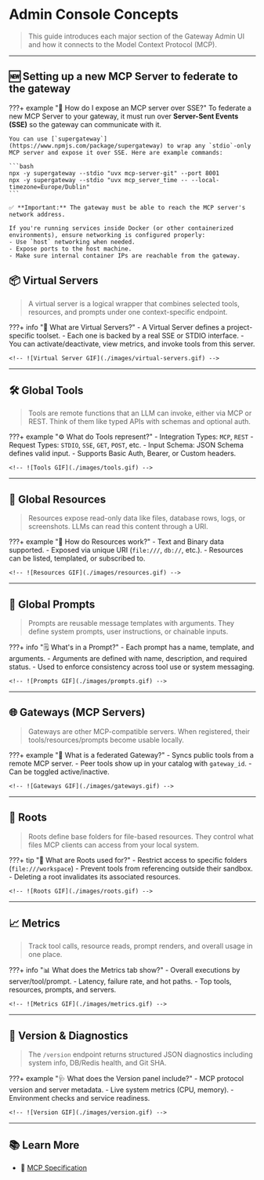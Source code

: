 # Admin Console Concepts

> This guide introduces each major section of the Gateway Admin UI and how it connects to the Model Context Protocol (MCP).

---

## 🆕 Setting up a new MCP Server to federate to the gateway

???+ example "🔌 How do I expose an MCP server over SSE?"
    To federate a new MCP Server to your gateway, it must run over **Server-Sent Events (SSE)** so the gateway can communicate with it.

    You can use [`supergateway`](https://www.npmjs.com/package/supergateway) to wrap any `stdio`-only MCP server and expose it over SSE. Here are example commands:

    ```bash
    npx -y supergateway --stdio "uvx mcp-server-git" --port 8001
    npx -y supergateway --stdio "uvx mcp_server_time -- --local-timezone=Europe/Dublin"
    ```

    ✅ **Important:** The gateway must be able to reach the MCP server's network address.

    If you're running services inside Docker (or other containerized environments), ensure networking is configured properly:
    - Use `host` networking when needed.
    - Expose ports to the host machine.
    - Make sure internal container IPs are reachable from the gateway.


## 📦 Virtual Servers

> A virtual server is a logical wrapper that combines selected tools, resources, and prompts under one context-specific endpoint.

???+ info "🔗 What are Virtual Servers?"
    - A Virtual Server defines a project-specific toolset.
    - Each one is backed by a real SSE or STDIO interface.
    - You can activate/deactivate, view metrics, and invoke tools from this server.

    <!-- ![Virtual Server GIF](./images/virtual-servers.gif) -->

---

## 🛠 Global Tools

> Tools are remote functions that an LLM can invoke, either via MCP or REST. Think of them like typed APIs with schemas and optional auth.

???+ example "⚙️ What do Tools represent?"
    - Integration Types: `MCP`, `REST`
    - Request Types: `STDIO`, `SSE`, `GET`, `POST`, etc.
    - Input Schema: JSON Schema defines valid input.
    - Supports Basic Auth, Bearer, or Custom headers.

    <!-- ![Tools GIF](./images/tools.gif) -->

---

## 📁 Global Resources

> Resources expose read-only data like files, database rows, logs, or screenshots. LLMs can read this content through a URI.

???+ example "📖 How do Resources work?"
    - Text and Binary data supported.
    - Exposed via unique URI (`file:///`, `db://`, etc.).
    - Resources can be listed, templated, or subscribed to.

    <!-- ![Resources GIF](./images/resources.gif) -->

---

## 🧾 Global Prompts

> Prompts are reusable message templates with arguments. They define system prompts, user instructions, or chainable inputs.

???+ info "🗒 What's in a Prompt?"
    - Each prompt has a name, template, and arguments.
    - Arguments are defined with name, description, and required status.
    - Used to enforce consistency across tool use or system messaging.

    <!-- ![Prompts GIF](./images/prompts.gif) -->

---

## 🌐 Gateways (MCP Servers)

> Gateways are other MCP-compatible servers. When registered, their tools/resources/prompts become usable locally.

???+ example "🌉 What is a federated Gateway?"
    - Syncs public tools from a remote MCP server.
    - Peer tools show up in your catalog with `gateway_id`.
    - Can be toggled active/inactive.

    <!-- ![Gateways GIF](./images/gateways.gif) -->

---

## 📂 Roots

> Roots define base folders for file-based resources. They control what files MCP clients can access from your local system.

???+ tip "📁 What are Roots used for?"
    - Restrict access to specific folders (`file:///workspace`)
    - Prevent tools from referencing outside their sandbox.
    - Deleting a root invalidates its associated resources.

    <!-- ![Roots GIF](./images/roots.gif) -->

---

## 📈 Metrics

> Track tool calls, resource reads, prompt renders, and overall usage in one place.

???+ info "📊 What does the Metrics tab show?"
    - Overall executions by server/tool/prompt.
    - Latency, failure rate, and hot paths.
    - Top tools, resources, prompts, and servers.

    <!-- ![Metrics GIF](./images/metrics.gif) -->

---

## 🧪 Version & Diagnostics

> The `/version` endpoint returns structured JSON diagnostics including system info, DB/Redis health, and Git SHA.

???+ example "🩺 What does the Version panel include?"
    - MCP protocol version and server metadata.
    - Live system metrics (CPU, memory).
    - Environment checks and service readiness.

    <!-- ![Version GIF](./images/version.gif) -->

---

## 📚 Learn More

- 🔗 [MCP Specification](https://modelcontextprotocol.org/spec)
